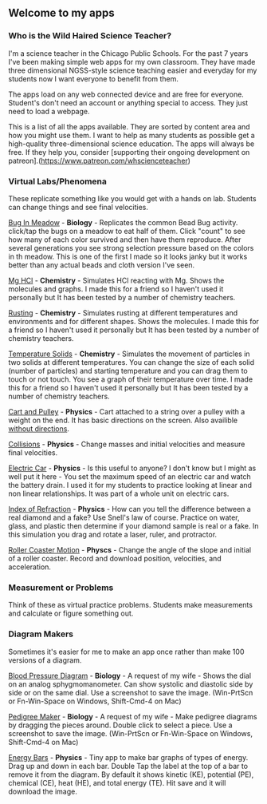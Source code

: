 ## Welcome to my apps

### Who is the Wild Haired Science Teacher?
I'm a science teacher in the Chicago Public Schools. For the past 7 years I've been making simple web apps for my own classroom. They have made three dimensional NGSS-style science teaching easier and everyday for my students now I want everyone to benefit from them. 

The apps load on any web connected device and are free for everyone. Student's don't need an account or anything special to access. They just need to load a webpage. 

This is a list of all the apps available. They are sorted by content area and how you might use them. I want to help as many students as possible get a high-quality three-dimensional science education. The apps will always be free. If they help you, consider [supporting their ongoing development on patreon].(https://www.patreon.com/whscienceteacher)


### Virtual Labs/Phenomena
These replicate something like you would get with a hands on lab. Students can change things and see final velocities. 

[Bug In Meadow](./buginmeadow/) - **Biology** - Replicates the common Bead Bug activity. click/tap the bugs on a meadow to eat half of them. Click "count" to see how many of each color survived and then have them reproduce. After several generations you see strong selection pressure based on the colors in th meadow. This is one of the first I made so it looks janky but it works better than any actual beads and cloth version I've seen. 

[Mg HCl](./mghcl/) - **Chemistry** - Simulates HCl reacting with Mg. Shows the molecules and graphs. I made this for a friend so I haven't used it personally but It has been tested by a number of chemistry teachers.

[Rusting](./rusting/) - **Chemistry** - Simulates rusting at different temperatures and environments and for different shapes. Shows the molecules. I made this for a friend so I haven't used it personally but It has been tested by a number of chemistry teachers. 

[Temperature Solids](./temperaturesolids) - **Chemistry** - Simulates the movement of particles in two solids at different temperatures. You can change the size of each solid (number of particles) and starting temperature and you can drag them to touch or not touch. You see a graph of their temperature over time. I made this for a friend so I haven't used it personally but It has been tested by a number of chemistry teachers. 

[Cart and Pulley](./cartpulley) - **Physics** - Cart attached to a string over a pulley with a weight on the end. It has basic directions on the screen. Also availible [without directions](./cartpulleynodirections).

[Collisions](./collisions/) - **Physics** - Change masses and initial velocities and measure final velocities.

[Electric Car](./electriccar/) - **Physics** - Is this useful to anyone? I don't know but I might as well put it here - You set the maximum speed of an electric car and watch the battery drain. I used it for my students to practice looking at linear and non linear relationships. It was part of a whole unit on electric cars. 

[Index of Refraction](./ior/) - **Physics** - How can you tell the difference between a real diamond and a fake? Use Snell's law of course. Practice on water, glass, and plastic then determine if your diamond sample is real or a fake. In this simulation you drag and rotate a laser, ruler, and protractor. 

[Roller Coaster Motion](./rollercoastermotion/) - **Physcs** - Change the angle of the slope and initial of a roller coaster. Record and download position, velocities, and acceleration.


### Measurement or Problems
Think of these as virtual practice problems. Students make measurements and calculate or figure something out. 

### Diagram Makers
Sometimes it's easier for me to make an app once rather than make 100 versions of a diagram.

[Blood Pressure Diagram](./bpdiagram/) - **Biology** - A request of my wife - Shows the dial on an analog sphygmomanometer. Can show systolic and diastolic side by side or on the same dial. Use a screenshot to save the image. (Win-PrtScn or Fn-Win-Space on Windows, Shift-Cmd-4 on Mac)

[Pedigree Maker](./pedigree/) - **Biology** - A request of my wife - Make pedigree diagrams by dragging the pieces around. Double click to select a piece. Use a screenshot to save the image. (Win-PrtScn or Fn-Win-Space on Windows, Shift-Cmd-4 on Mac)

[Energy Bars](./energybars/) - **Physics** - Tiny app to make bar graphs of types of energy. Drag up and down in each bar. Double Tap the label at the top of a bar to remove it from the diagram. By default it shows kinetic (KE), potential (PE), chemical (CE), heat (HE), and total energy (TE). Hit save and it will download the image.

